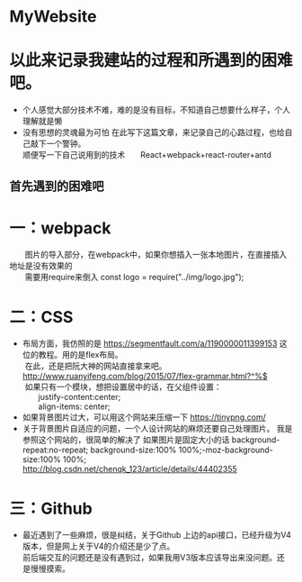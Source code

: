 # MyWebsite
以此来记录我建站的过程和所遇到的困难吧。
===
+ 个人感觉大部分技术不难，难的是没有目标，不知道自己想要什么样子，个人理解就是懒
+ 没有思想的灵魂最为可怕
在此写下这篇文章，来记录自己的心路过程，也给自己敲下一个警钟。<br>
        顺便写一下自己说用到的技术
        React+webpack+react-router+antd
## 首先遇到的困难吧
# 一：webpack
        图片的导入部分，在webpack中，如果你想插入一张本地图片，在<img url="">直接插入地址是没有效果的<br>
        需要用require来倒入 const logo = require("../img/logo.jpg");
# 二：CSS
+ 布局方面，我仿照的是 https://segmentfault.com/a/1190000011399153 这位的教程。用的是flex布局。<br>
  在此，还是把阮大神的网站直接拿来吧。http://www.ruanyifeng.com/blog/2015/07/flex-grammar.html?^%$ <br>
  如果只有一个模块，想把设置居中的话，在父组件设置： <br>
        justify-content:center; <br>
        align-items: center;    <br>
+ 如果背景图片过大，可以用这个网站来压缩一下 https://tinypng.com/
+ 关于背景图片自适应的问题，一个人设计网站的麻烦还要自己处理图片。 我是参照这个网站的，很简单的解决了
  如果图片是固定大小的话
  background-repeat:no-repeat; background-size:100% 100%;-moz-background-size:100% 100%;
http://blog.csdn.net/chenqk_123/article/details/44402355
 
 # 三：Github 
 + 最近遇到了一些麻烦，很是纠结，关于Github 上边的api接口，已经升级为V4版本，但是网上关于V4的介绍还是少了点。<br>
 前后端交互的问题还是没有遇到过，如果我用V3版本应该导出来没问题。还是慢慢摸索。
        
